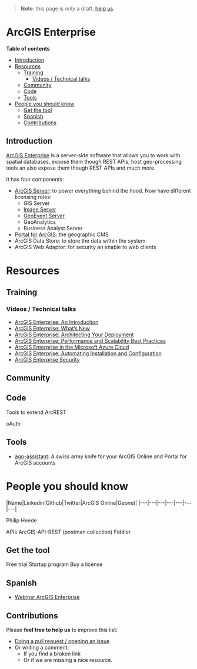 > **Note**: this page is only a draft, [help us](#contributions).

# ArcGIS Enterprise
<!-- START doctoc generated TOC please keep comment here to allow auto update -->
<!-- DON'T EDIT THIS SECTION, INSTEAD RE-RUN doctoc TO UPDATE -->
**Table of contents**

  - [Introduction](#introduction)
- [Resources](#resources)
  - [Training](#training)
    - [Videos / Technical talks](#videos--technical-talks)
  - [Community](#community)
  - [Code](#code)
  - [Tools](#tools)
- [People you should know](#people-you-should-know)
  - [Get the tool](#get-the-tool)
  - [Spanish](#spanish)
  - [Contributions](#contributions)

<!-- END doctoc generated TOC please keep comment here to allow auto update -->

## Introduction

[ArcGIS Enterprise](http://www.esri.com/en/arcgis/products/arcgis-enterprise/overview) is a server-side software that allows you to work with spatial databases, expose them though REST APIs, host geo-processing tools an also expose them though REST APIs and much more.

It has four components:

* [ArcGIS Server](arcgis-server/README.md): to power everything behind the hood. Now have different licensing roles:
  * GIS Server
  * [Image Server](arcgis-server/image-server/README.md)
  * [GeoEvent Server](arcgis-server/geoevent-server/README.md)
  * GeoAnalytics
  * Business Analyst Server
* [Portal for ArcGIS](portal-for-arcgis/README.md): the geographic CMS 
* ArcGIS Data Store: to store the data within the system
* ArcGIS Web Adaptor: for security an enable to web clients

# Resources

## Training

### Videos / Technical talks

* [ArcGIS Enterprise: An Introduction](https://www.youtube.com/watch?v=lYTE5ynG-_k&list=PLaPDDLTCmy4Z844nQ0aFdRCTICoNDPf7E&index=3)
* [ArcGIS Enterprise: What’s New](https://www.youtube.com/watch?v=WgPpuMtpxI0)
* [ArcGIS Enterprise: Architecting Your Deployment](https://www.youtube.com/watch?v=WxUFh0c9hNw&t=2975s)
* [ArcGIS Enterprise: Performance and Scalability Best Practices](https://www.youtube.com/watch?v=9TSogIuA0Bo&t=7s)
* [ArcGIS Enterprise in the Microsoft Azure Cloud](https://www.youtube.com/watch?v=fpg9kwyo-mI)
* [ArcGIS Enterprise: Automating Installation and Configuration](https://www.youtube.com/watch?v=0kIe_Ujb0VA)
* [ArcGIS Enterprise Security](https://www.youtube.com/watch?v=eFRtv0IcoLY&t=1533s)

## Community
## Code

Tools to extend
ArcREST

oAuth

## Tools

* [ago-assistant](https://github.com/Esri/ago-assistant): A swiss army knife for your ArcGIS Online and Portal for ArcGIS accounts

# People you should know

|Name|Linkedin|Github|Twitter|ArcGIS Online|Geonet|
|---|---|---|---|---|---|---|

Philip Heede

APIs
ArcGIS-API-REST (postman collection)
Fiddler

## Get the tool

Free trial
Startup program
Buy a license

## Spanish

* [Webinar ArcGIS Enterprise](https://www.youtube.com/watch?v=T-ewxTA85oU)

## Contributions
Please **feel free to help us** to improve this list:

* [Doing a pull request / opening an issue](https://github.com/hhkaos/awesome-arcgis#contributions)
* Or writing a comment:
  * If you find a broken link
  * Or if we are missing a nice resource.
